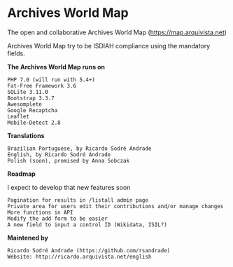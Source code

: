 # Archives World Map
The open and collaborative Archives World Map (https://map.arquivista.net)

Archives World Map try to be ISDIAH compliance using the mandatory fields.

**The Archives World Map runs on**

    PHP 7.0 (will run with 5.4+)
    Fat-Free Framework 3.6
    SQLite 3.11.0
    Bootstrap 3.3.7
    Awesomplete
    Google Recaptcha
    Leaflet
    Mobile-Detect 2.8

**Translations**

    Brazilian Portuguese, by Ricardo Sodré Andrade
    English, by Ricardo Sodré Andrade
    Polish (soon), promised by Anna Sobczak

**Roadmap**

I expect to develop that new features soon

    Pagination for results in /listall admin page
    Private area for users edit their contributions and/or manage changes
    More functions in API
    Modify the add form to be easier
    A new field to input a control ID (Wikidata, ISIL?)

**Maintened by**

    Ricardo Sodré Andrade (https://github.com/rsandrade)
    Website: http://ricardo.arquivista.net/english
